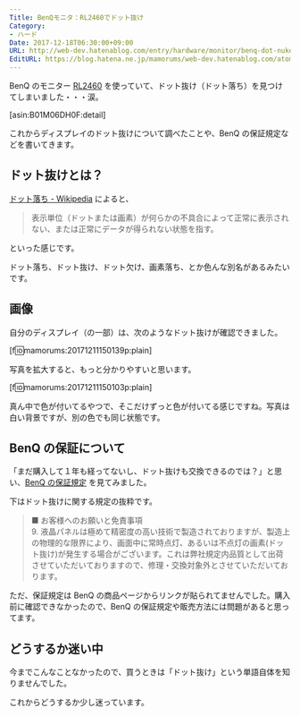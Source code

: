 ```yaml
---
Title: BenQモニタ：RL2460でドット抜け
Category:
- ハード
Date: 2017-12-18T06:30:00+09:00
URL: http://web-dev.hatenablog.com/entry/hardware/monitor/benq-dot-nuke
EditURL: https://blog.hatena.ne.jp/mamorums/web-dev.hatenablog.com/atom/entry/8599973812325609799
---
```


BenQ のモニター [RL2460](http://www.benq.co.jp/product/gaminggears/rl2460/) を使っていて、ドット抜け（ドット落ち）を見つけてしまいました・・・涙。

[asin:B01M06DH0F:detail]

これからディスプレイのドット抜けについて調べたことや、BenQ の保証規定などを書いてきます。


## ドット抜けとは？
[ドット落ち - Wikipedia](https://ja.wikipedia.org/wiki/%E3%83%89%E3%83%83%E3%83%88%E8%90%BD%E3%81%A1) によると、

> 表示単位（ドットまたは画素）が何らかの不具合によって正常に表示されない、または正常にデータが得られない状態を指す。

といった感じです。

ドット落ち、ドット抜け、ドット欠け、画素落ち、とか色んな別名があるみたいです。


## 画像
自分のディスプレイ（の一部）は、次のようなドット抜けが確認できました。

[f:id:mamorums:20171211150139p:plain]

写真を拡大すると、もっと分かりやすいと思います。

[f:id:mamorums:20171211150103p:plain]

真ん中で色が付いてるやつで、そこだけずっと色が付いてる感じですね。写真は白い背景ですが、別の色でも同じ状態です。


## BenQ の保証について
「まだ購入して１年も経ってないし、ドット抜けも交換できるのでは？」と思い、[BenQ の保証規定](http://www.benq.co.jp/support/static_page/1440580196_24_6431.html/) を見てみました。

下はドット抜けに関する規定の抜粋です。

> ■ お客様へのお願いと免責事項  
> 9.	液晶パネルは極めて精密度の高い技術で製造されておりますが、製造上の物理的な限界により、画面中に常時点灯、あるいは不点灯の画素(ドット抜け)が発生する場合がございます。これは弊社規定内品質として出荷させていただいておりますので、修理・交換対象外とさせていただいております。

ただ、保証規定は BenQ の商品ページからリンクが貼られてませんでした。購入前に確認できなかったので、BenQ の保証規定や販売方法には問題があると思ってます。


## どうするか迷い中
今までこんなことなかったので、買うときは「ドット抜け」という単語自体を知りませんでした。

これからどうするか少し迷っています。
